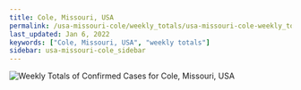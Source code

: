 ```yaml
---
title: Cole, Missouri, USA
permalink: /usa-missouri-cole/weekly_totals/usa-missouri-cole-weekly_totals.html
last_updated: Jan 6, 2022
keywords: ["Cole, Missouri, USA", "weekly totals"]
sidebar: usa-missouri-cole_sidebar
---
```


![Weekly Totals of Confirmed Cases for Cole, Missouri, USA](/covid_tracker/images/graphs/usa-missouri-cole-weekly_totals_graph.png)
